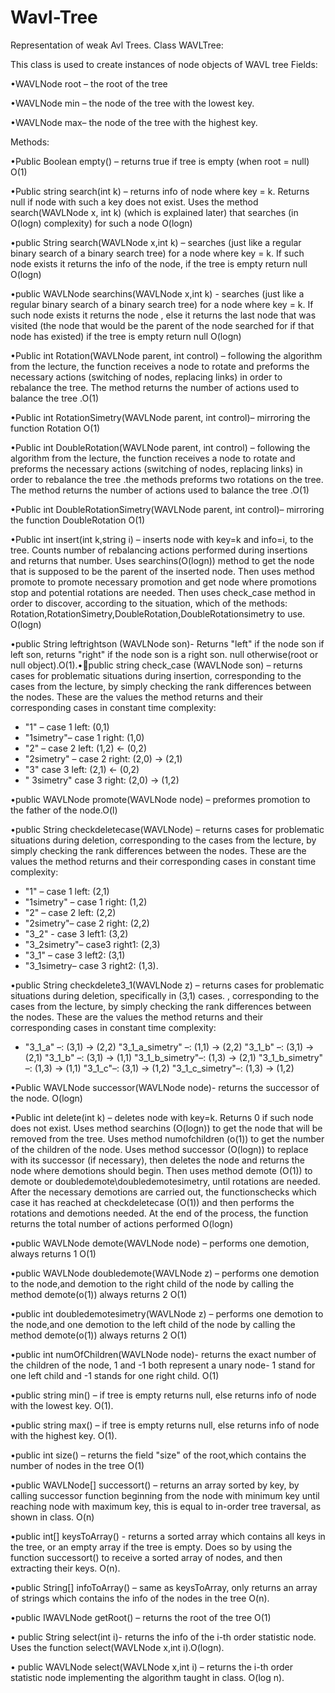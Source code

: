 # Wavl-Tree
Representation of weak Avl Trees. 
Class WAVLTree:

This class is used to create instances of node objects of WAVL tree
Fields:

•WAVLNode root – the root of the tree

•WAVLNode min – the node of the tree with the lowest key.

•WAVLNode max– the node of the tree with the highest key.

Methods:

•Public Boolean empty() – returns true if tree is empty (when root = null) O(1)

•Public string search(int k) – returns info of node where key = k. Returns null if
node with such a key does not exist. Uses the method search(WAVLNode x, int k)
(which is explained later) that searches (in O(logn) complexity) for such a node
O(logn)

•public String search(WAVLNode x,int k) – searches (just like a regular binary
search of a binary search tree) for a node where key = k. If such node exists it returns
the info of the node, if the tree is empty return null O(logn)

•public WAVLNode searchins(WAVLNode x,int k) - searches (just like a regular
binary search of a binary search tree) for a node where key = k. If such node exists it
returns the node , else it returns the last node that was visited (the node that would be
the parent of the node searched for if that node has existed)
if the tree is empty return null O(logn)

•Public int Rotation(WAVLNode parent, int control) – following the algorithm
from the lecture, the function receives a node to rotate and preforms the necessary
actions (switching of nodes, replacing links) in order to rebalance the tree. The
method returns the number of actions used to balance the tree .O(1)

•Public int RotationSimetry(WAVLNode parent, int control)– mirroring the
function Rotation O(1)

•Public int DoubleRotation(WAVLNode parent, int control) – following the
algorithm from the lecture, the function receives a node to rotate and preforms the
necessary actions (switching of nodes, replacing links) in order to rebalance the tree
.the methods preforms two rotations on the tree. The method returns the number of
actions used to balance the tree .O(1)

•Public int DoubleRotationSimetry(WAVLNode parent, int control)– mirroring
the function DoubleRotation O(1)

•Public int insert(int k,string i) – inserts node with key=k and info=i, to the tree.
Counts number of rebalancing actions performed during insertions and returns that
number. Uses searchins(O(logn)) method to get the node that is supposed to be the
parent of the inserted node. Then uses method promote to promote necessary
promotion and get node where promotions stop and potential rotations are needed.
Then uses check_case method in order to discover, according to the situation, which
of the methods: Rotation,RotationSimetry,DoubleRotation,DoubleRotationsimetry to
use. O(logn)

•public String leftrightson (WAVLNode son)- Returns "left" if the node son if left
son, returns "right" if the node son is a right son. null otherwise(root or null
object).O(1).•public string check_case (WAVLNode son) – returns cases for problematic
situations during insertion, corresponding to the cases from the lecture, by
simply checking the rank differences between the nodes. These are the values the
method returns and their corresponding cases in constant time complexity:
- "1" – case 1 left: (0,1)
- "1simetry"– case 1 right: (1,0)
- "2" – case 2 left: (1,2) <- (0,2)
- "2simetry" – case 2 right: (2,0) -> (2,1)
- "3" case 3 left: (2,1) <- (0,2)
- " 3simetry" case 3 right: (2,0) -> (1,2)

•public WAVLNode promote(WAVLNode node) – preformes promotion to the
father of the node.O(l)

•public String checkdeletecase(WAVLNode) – returns cases for problematic
situations during deletion, corresponding to the cases from the lecture, by simply
checking the rank differences between the nodes. These are the values the method
returns and their corresponding cases in constant time complexity:
- "1" – case 1 left: (2,1)
- "1simetry" – case 1 right: (1,2)
- "2" – case 2 left: (2,2)
- "2simetry"– case 2 right: (2,2)
- "3_2" - case 3 left1: (3,2)
- "3_2simetry"– case3 right1: (2,3)
- "3_1" – case 3 left2: (3,1)
- "3_1simetry– case 3 right2: (1,3).

•public String checkdelete3_1(WAVLNode z) – returns cases for problematic
situations during deletion, specifically in (3,1) cases. , corresponding to the cases
from the lecture, by simply checking the rank differences between the nodes. These
are the values the method returns and their corresponding cases in constant time
complexity:
- "3_1_a" –: (3,1) -> (2,2)
"3_1_a_simetry" –: (1,1) -> (2,2)
"3_1_b" –: (3,1) -> (2,1)
"3_1_b" –: (3,1) -> (1,1)
"3_1_b_simetry"–: (1,3) -> (2,1)
"3_1_b_simetry" –: (1,3) -> (1,1)
"3_1_c"–: (3,1) -> (1,2)
"3_1_c_simetry"–: (1,3) -> (1,2)

•Public WAVLNode successor(WAVLNode node)- returns the successor of the
node. O(logn)

•Public int delete(int k) – deletes node with key=k. Returns 0 if such node does not
exist. Uses method searchins (O(logn)) to get the node that will be removed from the
tree. Uses method numofchildren (o(1)) to get the number of the children of the node.
Uses method successor (O(logn)) to replace with its successor (if necessary), then
deletes the node and returns the node where demotions should begin. Then uses
method demote (O(1)) to demote or doubledemote\doubledemotesimetry, until
rotations are needed. After the necessary demotions are carried out, the functionschecks which case it has reached at checkdeletecase (O(1)) and then performs the
rotations and demotions needed. At the end of the process, the function returns the
total number of actions performed O(logn)

•public WAVLNode demote(WAVLNode node) – performs one demotion, always
returns 1 O(1)

•public WAVLNode doubledemote(WAVLNode z) – performs one demotion to
the node,and demotion to the right child of the node by calling the method
demote(o(1)) always returns 2 O(1)

•public int doubledemotesimetry(WAVLNode z) – performs one demotion to the
node,and one demotion to the left child of the node by calling the method
demote(o(1)) always returns 2 O(1)

•public int numOfChildren(WAVLNode node)- returns the exact number of the
children of the node, 1 and -1 both represent a unary node- 1 stand for one left child
and -1 stands for one right child. O(1)

•public string min() – if tree is empty returns null, else returns info of node with the
lowest key. O(1).

•public string max() – if tree is empty returns null, else returns info of node with the
highest key. O(1).

•public int size() – returns the field "size" of the root,which contains the number of
nodes in the tree O(1)

•public WAVLNode[] successort() – returns an array sorted by key, by calling
successor function beginning from the node with minimum key until reaching node
with maximum key, this is equal to in-order tree traversal, as shown in class. O(n)

•public int[] keysToArray() - returns a sorted array which contains all keys in the
tree, or an empty array if the tree is empty. Does so by using the function successort()
to receive a sorted array of nodes, and then extracting their keys. O(n).

•public String[] infoToArray() – same as keysToArray, only returns an array of
strings which contains the info of the nodes in the tree O(n).

•public IWAVLNode getRoot() – returns the root of the tree O(1)

• public String select(int i)- returns the info of the i-th order statistic node. Uses the
function select(WAVLNode x,int i).O(logn).

• public WAVLNode select(WAVLNode x,int i) – returns the i-th order statistic
node implementing the algorithm taught in class. O(log n).
